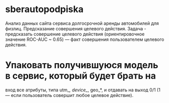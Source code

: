# sberautopodpiska
Анализ данных сайта сервиса долгосрочной аренды автомобилей для физлиц. Предсказание совершения целевого действия.
Задача - предсказать совершение целевого действия
(ориентировочное значение ROC-AUC ~ 0.65) — факт совершения
пользователем целевого действия.
# Упаковать получившуюся модель в сервис, который будет брать на
вход все атрибуты, типа utm_*, device_*, geo_*, и отдавать на выход
0/1 (1 — если пользователь совершит любое целевое действие).
